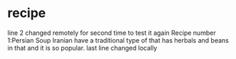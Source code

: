 # recipe
line 2 changed remotely for second time to test it again
Recipe number 1:Persian Soup
Iranian have a traditional type of that has herbals and beans in that and it is so popular.
last line changed locally
